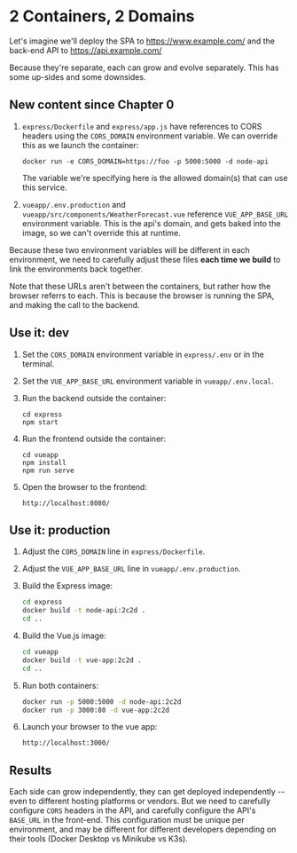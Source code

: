 2 Containers, 2 Domains
=======================

Let's imagine we'll deploy the SPA to https://www.example.com/ and the back-end API to https://api.example.com/

Because they're separate, each can grow and evolve separately.  This has some up-sides and some downsides.


New content since Chapter 0
---------------------------

1. `express/Dockerfile` and `express/app.js` have references to CORS headers using the `CORS_DOMAIN` environment variable.  We can override this as we launch the container:

   `docker run -e CORS_DOMAIN=https://foo -p 5000:5000 -d node-api`

   The variable we're specifying here is the allowed domain(s) that can use this service.

2. `vueapp/.env.production` and `vueapp/src/components/WeatherForecast.vue` reference `VUE_APP_BASE_URL` environment variable.  This is the api's domain, and gets baked into the image, so we can't override this at runtime.

Because these two environment variables will be different in each environment, we need to carefully adjust these files **each time we build** to link the environments back together.

Note that these URLs aren't between the containers, but rather how the browser referrs to each.  This is because the browser is running the SPA, and making the call to the backend.


Use it: dev
-----------

1. Set the `CORS_DOMAIN` environment variable in `express/.env` or in the terminal.

2. Set the `VUE_APP_BASE_URL` environment variable in `vueapp/.env.local`.

3. Run the backend outside the container:

   ```
   cd express
   npm start
   ```

4. Run the frontend outside the container:

   ```
   cd vueapp
   npm install
   npm run serve
   ```

5. Open the browser to the frontend:

   `http://localhost:8080/`


Use it: production
------------------

1. Adjust the `CORS_DOMAIN` line in `express/Dockerfile`.

2. Adjust the `VUE_APP_BASE_URL` line in `vueapp/.env.production`.

3. Build the Express image:

   ```bash
   cd express
   docker build -t node-api:2c2d .
   cd ..
   ```

4. Build the Vue.js image:

   ```bash
   cd vueapp
   docker build -t vue-app:2c2d .
   cd ..
   ```

5. Run both containers:

   ```bash
   docker run -p 5000:5000 -d node-api:2c2d
   docker run -p 3000:80 -d vue-app:2c2d
   ```

6. Launch your browser to the vue app:

   `http://localhost:3000/`


Results
-------

Each side can grow independently, they can get deployed independently -- even to different hosting platforms or vendors. But we need to carefully configure `CORS` headers in the API, and carefully configure the API's `BASE_URL` in the front-end.  This configuration must be unique per environment, and may be different for different developers depending on their tools (Docker Desktop vs Minikube vs K3s).
